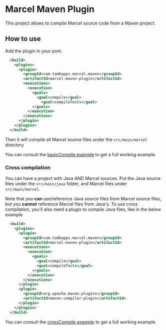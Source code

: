 # Marcel Maven Plugin

This project allows to compile Marcel source code from a Maven project.

## How to use

Add the plugin in your pom.

```xml
  <build>
    <plugins>
      <plugin>
        <groupId>com.tambapps.marcel.maven</groupId>
        <artifactId>marcel-maven-plugin</artifactId>
        <executions>
          <execution>
            <goals>
              <goal>compile</goal>
                <goal>compileTests</goal>
            </goals>
          </execution>
        </executions>
      </plugin>
    </plugins>
  </build>
```

Then it will compile all Marcel source files under the `src/main/marcel` directory

You can consult the [basicCompile example](./examples/basicCompile/) to get a full working example.

### Cross compilation

You can have a project with Java AND Marcel sources. Put the Java source files under the `src/main/java` folder,
and Marcel files under `src/main/marcel`.

Note that you **can** use/reference Java source files from Marcel source files, but you **cannot** reference Marcel files from Java's.
To use cross compilation, you'll also need a plugin to compile Java files, like in the below example

```xml
  <build>
    <plugins>
      <plugin>
        <groupId>com.tambapps.marcel.maven</groupId>
        <artifactId>marcel-maven-plugin</artifactId>
        <executions>
          <execution>
            <goals>
              <goal>compile</goal>
              <goal>compileTests</goal>
            </goals>
          </execution>
        </executions>
      </plugin>
      <plugin>
        <groupId>org.apache.maven.plugins</groupId>
        <artifactId>maven-compiler-plugin</artifactId>
      </plugin>
    </plugins>
  </build>
```

You can consult the [crossCompile example](./examples/crossCompile/) to get a full working example.
